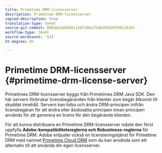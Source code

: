 ```yaml
---
title: Primetime DRM-licensserver
description: Primetime DRM-licensserver
copied-description: true
translation-type: tm+mt
source-git-commit: 89bdda1d4bd5c126f19ba75a819942df901183d1
workflow-type: tm+mt
source-wordcount: '121'
ht-degree: 0%

---
```



# Primetime DRM-licensserver {#primetime-drm-license-server}

Primetimes DRM-licensserver byggs från Primetimes DRM Java SDK. Den här servern förbrukar licensbegäranden från klienter som begär åtkomst till skyddat innehåll. Servern kan tolka och ändra DRM-principen inifrån licensbegäran för att ändra eller åsidosätta principen innan principen används för att generera en licens för den begärande klienten.

För att kunna distribuera en Primetime DRM-licensserver måste den först uppfylla **Adobe-kompatibilitetsreglerna och Robustness-reglerna** för Primetime DRM. Adobe erbjuder också en licensieringstjänst för Primetime DRM med namnet [Primetime Cloud DRM](../cloud-quick-start/whats-included.md) som du kan använda som ett alternativ till att använda din egen licensserver.
